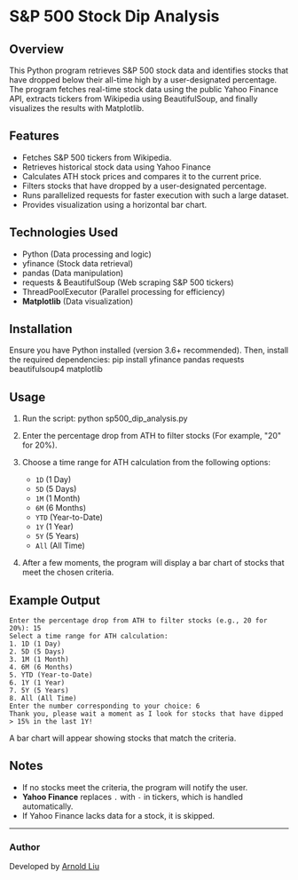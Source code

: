 # S&P 500 Stock Dip Analysis

## Overview
This Python program retrieves S&P 500 stock data and identifies stocks that have dropped below their all-time high by a user-designated percentage. The program fetches real-time stock data using the public Yahoo Finance API, extracts tickers from Wikipedia using BeautifulSoup, and finally visualizes the results with Matplotlib.

## Features
- Fetches S&P 500 tickers from Wikipedia.
- Retrieves historical stock data using Yahoo Finance
- Calculates ATH stock prices and compares it to the current price.
- Filters stocks that have dropped by a user-designated percentage.
- Runs parallelized requests for faster execution with such a large dataset.
- Provides visualization using a horizontal bar chart.

## Technologies Used
- Python (Data processing and logic)
- yfinance (Stock data retrieval)
- pandas (Data manipulation)
- requests & BeautifulSoup (Web scraping S&P 500 tickers)
- ThreadPoolExecutor (Parallel processing for efficiency)
- **Matplotlib** (Data visualization)

## Installation
Ensure you have Python installed (version 3.6+ recommended). Then, install the required dependencies:
pip install yfinance pandas requests beautifulsoup4 matplotlib

## Usage
1. Run the script:
   python sp500_dip_analysis.py
   
2. Enter the percentage drop from ATH to filter stocks (For example, "20" for 20%).
3. Choose a time range for ATH calculation from the following options:
   - `1D` (1 Day)
   - `5D` (5 Days)
   - `1M` (1 Month)
   - `6M` (6 Months)
   - `YTD` (Year-to-Date)
   - `1Y` (1 Year)
   - `5Y` (5 Years)
   - `All` (All Time)
4. After a few moments, the program will display a bar chart of stocks that meet the chosen criteria.

## Example Output
```
Enter the percentage drop from ATH to filter stocks (e.g., 20 for 20%): 15
Select a time range for ATH calculation:
1. 1D (1 Day)
2. 5D (5 Days)
3. 1M (1 Month)
4. 6M (6 Months)
5. YTD (Year-to-Date)
6. 1Y (1 Year)
7. 5Y (5 Years)
8. All (All Time)
Enter the number corresponding to your choice: 6
Thank you, please wait a moment as I look for stocks that have dipped > 15% in the last 1Y!
```
A bar chart will appear showing stocks that match the criteria.

## Notes
- If no stocks meet the criteria, the program will notify the user.
- **Yahoo Finance** replaces `.` with `-` in tickers, which is handled automatically.
- If Yahoo Finance lacks data for a stock, it is skipped.


---
### Author
Developed by [Arnold Liu](https://github.com/arnoldliuh)

